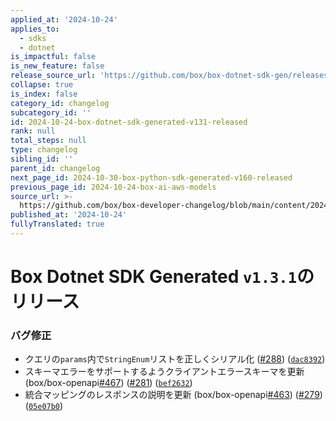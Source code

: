 ```yaml
---
applied_at: '2024-10-24'
applies_to:
  - sdks
  - dotnet
is_impactful: false
is_new_feature: false
release_source_url: 'https://github.com/box/box-dotnet-sdk-gen/releases/tag/v1.3.1'
collapse: true
is_index: false
category_id: changelog
subcategory_id: ''
id: 2024-10-24-box-dotnet-sdk-generated-v131-released
rank: null
total_steps: null
type: changelog
sibling_id: ''
parent_id: changelog
next_page_id: 2024-10-30-box-python-sdk-generated-v160-released
previous_page_id: 2024-10-24-box-ai-aws-models
source_url: >-
  https://github.com/box/box-developer-changelog/blob/main/content/2024/10-24-box-dotnet-sdk-generated-v131-released.md
published_at: '2024-10-24'
fullyTranslated: true
---
```

# Box Dotnet SDK Generated `v1.3.1`のリリース

### バグ修正

* クエリの`params`内で`StringEnum`リストを正しくシリアル化 ([#288][1]) ([`dac8392`][2])
* スキーマエラーをサポートするようクライアントエラースキーマを更新 (box/box-openapi[#467][3]) ([#281][4]) ([`bef2632`][5])
* 統合マッピングのレスポンスの説明を更新 (box/box-openapi[#463][6]) ([#279][7]) ([`05e07b0`][8])

[1]: https://github.com/box/box-codegen/issues/288

[2]: https://github.com/box/box-codegen/commit/dac839280b43f4bd954d3966032ff4925150c061

[3]: https://github.com/box/box-codegen/issues/467

[4]: https://github.com/box/box-codegen/issues/281

[5]: https://github.com/box/box-codegen/commit/bef2632af99f0477bd009bcb91248c678b4e1bab

[6]: https://github.com/box/box-codegen/issues/463

[7]: https://github.com/box/box-codegen/issues/279

[8]: https://github.com/box/box-codegen/commit/05e07b025c234de4c4161e567c0919748d24f804

